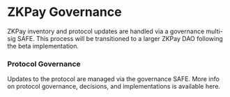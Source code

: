 # ZKPay Governance

ZKPay inventory and protocol updates are handled via a governance multi-sig SAFE. This process will be transitioned to a larger ZKPay DAO following the beta implementation.

### Protocol Governance

Updates to the protocol are managed via the governance SAFE. More info on protocol governance, decisions, and implementations is available here.



###
